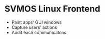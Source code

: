 # SVMOS Linux Frontend

* Paint apps' GUI windows
* Capture users' actions
* Audit each communicatons

